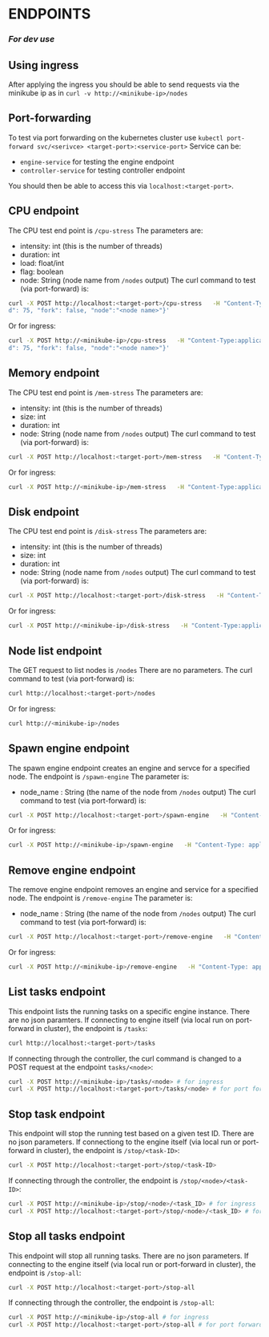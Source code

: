 # ENDPOINTS #
### *For dev use* ###

## Using ingress ##

After applying the ingress you should be able to send requests via the minikube ip as in ```curl -v http://<minikube-ip>/nodes```

## Port-forwarding ##
To test via port forwarding on the kubernetes cluster use ```kubectl port-forward svc/<serivce> <target-port>:<service-port>```
Service can be:
- ```engine-service``` for testing the engine endpoint
- ```controller-service``` for testing controller endpoint

You should then be able to access this via ```localhost:<target-port>```. 

## CPU endpoint ##
The CPU test end point is ```/cpu-stress```
The parameters are:
- intensity: int (this is the number of threads)
- duration: int
- load: float/int
- flag: boolean
- node: String (node name from ```/nodes``` output)
The curl command to test (via port-forward) is:
```bash
curl -X POST http://localhost:<target-port>/cpu-stress   -H "Content-Type:application/json"   -d '{"intensity": 1, "duration": 10, "loa
d": 75, "fork": false, "node":"<node name>"}'
```
Or for ingress:
```bash
curl -X POST http://<minikube-ip>/cpu-stress   -H "Content-Type:application/json"   -d '{"intensity": 1, "duration": 10, "loa
d": 75, "fork": false, "node":"<node name>"}'
```
## Memory endpoint ##
The CPU test end point is ```/mem-stress```
The parameters are:
- intensity: int (this is the number of threads)
- size: int
- duration: int
- node: String (node name from ```/nodes``` output)
The curl command to test (via port-forward) is:
```bash
curl -X POST http://localhost:<target-port>/mem-stress   -H "Content-Type:application/json"   -d '{"size": 256, "duration": 10, "node":"<node name>"}'
```
Or for ingress:
```bash
curl -X POST http://<minikube-ip>/mem-stress   -H "Content-Type:application/json"   -d '{"size": 256, "duration": 10, "node":"<node name>"}'
```
## Disk endpoint ##
The CPU test end point is ```/disk-stress```
The parameters are:
- intensity: int (this is the number of threads)
- size: int
- duration: int
- node: String (node name from ```/nodes``` output)
The curl command to test (via port-forward) is:
```bash
curl -X POST http://localhost:<target-port>/disk-stress   -H "Content-Type:application/json"   -d '{"intensity": 256, "duration": 10, "node":"<node name>"}'
```
Or for ingress:
```bash
curl -X POST http://<minikube-ip>/disk-stress   -H "Content-Type:application/json"   -d '{"intensity": 256, "duration": 10, "node":"<node name>"}'
```

## Node list endpoint ##
The GET request to list nodes is ```/nodes```
There are no parameters.
The curl command to test (via port-forward) is:
```bash
curl http://localhost:<target-port>/nodes
```
Or for ingress:
```bash
curl http://<minikube-ip>/nodes
```

## Spawn engine endpoint ##
The spawn engine endpoint creates an engine and servce for a specified node. The endpoint is ```/spawn-engine```
The parameter is:
- node_name : String (the name of the node from ```/nodes``` output)
The curl command to test (via port-forward) is:
```bash
curl -X POST http://localhost:<target-port>/spawn-engine   -H "Content-Type: application/json"   -d '{"node_name": "<node-name>"}'
```
Or for ingress:
```bash
curl -X POST http://<minikube-ip>/spawn-engine   -H "Content-Type: application/json"   -d '{"node_name": "<node-name>"}'
```

## Remove engine endpoint ##
The remove engine endpoint removes an engine and service for a specified node. The endpoint is ```/remove-engine```
The parameter is:
- node_name : String (the name of the node from ```/nodes``` output)
The curl command to test (via port-forward) is:
```bash
curl -X POST http://localhost:<target-port>/remove-engine   -H "Content-Type: application/json"   -d '{"node_name": "<node-name>"}'
```
Or for ingress:
```bash
curl -X POST http://<minikube-ip>/remove-engine   -H "Content-Type: application/json"   -d '{"node_name": "<node-name>"}'
```

## List tasks endpoint ##
This endpoint lists the running tasks on a specific engine instance. There are no json paramters.
If connecting to engine itself (via local run on port-forward in cluster), the endpoint is ```/tasks```:
```bash
curl http://localhost:<target-port>/tasks
```
If connecting through the controller, the curl command is changed to a POST request at the endpoint ```tasks/<node>```:
```bash
curl -X POST http://<minikube-ip>/tasks/<node> # for ingress
curl -X POST http://localhost:<target-port>/tasks/<node> # for port forward
```

## Stop task endpoint ##
This endpoint will stop the running test based on a given test ID. There are no json parameters.
If connectiong to the engine itself (via local run or port-forward in cluster), the endpoint is ```/stop/<task-ID>```:
```bash
curl -X POST http://localhost:<target-port>/stop/<task-ID>
```
If connecting through the controller, the endpoint is ```/stop/<node>/<task-ID>```:
```bash
curl -X POST http://<minikube-ip>/stop/<node>/<task_ID> # for ingress
curl -X POST http://localhost:<target-port>/stop/<node>/<task_ID> # for port forward
```

## Stop all tasks endpoint ##
This endpoint will stop all running tasks. There are no json parameters.
If connecting to the engine itself (via local run or port-forward in cluster), the endpoint is ```/stop-all```:
```bash
curl -X POST http://localhost:<target-port>/stop-all
```
If connecting through the controller, the endpoint is ```/stop-all```:
```bash
curl -X POST http://<minikube-ip>/stop-all # for ingress
curl -X POST http://localhost:<target-port>/stop-all # for port forward
```



